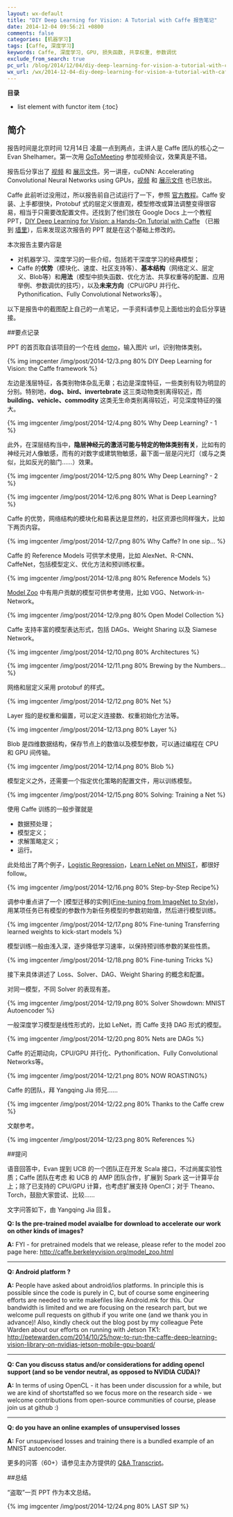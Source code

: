 ```yaml
---
layout: wx-default
title: "DIY Deep Learning for Vision: A Tutorial with Caffe 报告笔记"
date: 2014-12-04 09:56:21 +0800
comments: false
categories: [机器学习]
tags: [Caffe, 深度学习]
keywords: Caffe, 深度学习, GPU, 损失函数, 共享权重, 参数调优 
exclude_from_search: true
pc_url: /blog/2014/12/04/diy-deep-learning-for-vision-a-tutorial-with-caffe-bao-gao-bi-ji/
wx_url: /wx/2014-12-04-diy-deep-learning-for-vision-a-tutorial-with-caffe-bao-gao-bi-ji.html
---
```


__目录__

* list element with functor item
{:toc}

<!-- excerpt start -->

## 简介

报告时间是北京时间 12月14日 凌晨一点到两点，主讲人是 Caffe 团队的核心之一 Evan Shelhamer。第一次用 [GoToMeeting](http://www.gotomeeting.com/online/entry) 参加视频会议，效果真是不错。

报告后分享出了 [视频](http://on-demand-gtc.gputechconf.com/gtcnew/on-demand-gtc.php?searchByKeyword=shelhamer&searchItems=&sessionTopic=&sessionEvent=4&sessionYear=2014&sessionFormat=&submit=&select=+) 和 [展示文件](http://on-demand.gputechconf.com/gtc/2014/webinar/gtc-express-deep-learning-caffee-evan-shelhamer.pdf)。另一讲座，cuDNN: Accelerating Convolutional Neural Networks using GPUs，[视频](http://on-demand-gtc.gputechconf.com/gtcnew/on-demand-gtc.php?searchByKeyword=cuDNN&searchItems=&sessionTopic=&sessionEvent=4&sessionYear=2014&sessionFormat=&submit=&select=+) 和 [展示文件](http://on-demand.gputechconf.com/gtc/2014/webinar/gtc-express-sharan-chetlur-cudnn-webinar.pdf) 也已放出。

Caffe 此前听过没用过，所以报告前自己试运行了一下，参照 [官方教程](http://caffe.berkeleyvision.org/installation.html)。Caffe 安装、上手都很快，Protobuf 式的层定义很直观，模型修改或算法调整变得很容易，相当于只需要改配置文件。还找到了他们放在 Google Docs 上一个教程 PPT，[DIY Deep Learning for Vision: a Hands-On Tutorial with Caffe](https://docs.google.com/presentation/d/1UeKXVgRvvxg9OUdh_UiC5G71UMscNPlvArsWER41PsU/edit#slide=id.p) （已搬到 [墙里](/downloads/file/Caffe.pptx)），后来发现这次报告的 PPT 就是在这个基础上修改的。

本次报告主要内容是

- 对机器学习、深度学习的一些介绍，包括若干深度学习的经典模型；
- Caffe 的**优势**（模块化、速度、社区支持等）、**基本结构**（网络定义、层定义、Blob等）和**用法**（模型中损失函数、优化方法、共享权重等的配置、应用举例、参数调优的技巧），以及**未来方向**（CPU/GPU 并行化、Pythonification、Fully Convolutional Networks等）。

以下是报告中的截图配上自己的一点笔记，一手资料请参见上面给出的会后分享链接。

<!-- excerpt end -->

##要点记录

PPT 的首页取自该项目的一个在线 [demo](http://demo.caffe.berkeleyvision.org)，输入图片 url，识别物体类别。

{% img imgcenter /img/post/2014-12/3.png 80% DIY Deep Learning for Vision: the Caffe framework %}

左边是浅层特征，各类别物体杂乱无章；右边是深度特征，一些类别有较为明显的分别。特别地，**dog、bird、invertebrate** 这三类动物类别离得较近，而 **building、vehicle、commodity** 这类无生命类别离得较近，可见深度特征的强大。

{% img imgcenter /img/post/2014-12/4.png 80% Why Deep Learning? - 1 %}

此外，在深层结构当中，**隐层神经元的激活可能与特定的物体类别有关**，比如有的神经元对人像敏感，而有的对数字或建筑物敏感，最下面一层是闪光灯（或与之类似，比如反光的脑门……）效果。

{% img imgcenter /img/post/2014-12/5.png 80% Why Deep Learning? - 2 %}

{% img imgcenter /img/post/2014-12/6.png 80% What is Deep Learning? %}

Caffe 的优势，网络结构的模块化和易表达是显然的，社区资源也同样强大，比如下两页内容。

{% img imgcenter /img/post/2014-12/7.png 80% Why Caffe? In one sip... %}

Caffe 的 Reference Models 可供学术使用，比如 AlexNet、R-CNN、CaffeNet，包括模型定义、优化方法和预训练权重。

{% img imgcenter /img/post/2014-12/8.png 80% Reference Models %}

[Model Zoo](http://caffe.berkeleyvision.org/model_zoo.html) 中有用户贡献的模型可供参考使用，比如 VGG、Network-in-Network。

{% img imgcenter /img/post/2014-12/9.png 80% Open Model Collection %}

Caffe 支持丰富的模型表达形式，包括 DAGs、Weight Sharing 以及 Siamese Network。

{% img imgcenter /img/post/2014-12/10.png 80% Architectures %}

{% img imgcenter /img/post/2014-12/11.png 80% Brewing by the Numbers... %}

网络和层定义采用 protobuf 的样式。

{% img imgcenter /img/post/2014-12/12.png 80% Net %}

Layer 指的是权重和偏置，可以定义连接数、权重初始化方法等。

{% img imgcenter /img/post/2014-12/13.png 80% Layer %}

Blob 是四维数据结构，保存节点上的数值以及模型参数，可以通过编程在 CPU 和 GPU 间传输。

{% img imgcenter /img/post/2014-12/14.png 80% Blob %}

模型定义之外，还需要一个指定优化策略的配置文件，用以训练模型。

{% img imgcenter /img/post/2014-12/15.png 80% Solving: Training a Net %}

使用 Caffe 训练的一般步骤就是

- 数据预处理；
- 模型定义；
- 求解策略定义；
- 运行。

此处给出了两个例子，[Logistic Regression](http://nbviewer.ipython.org/github/BVLC/caffe/blob/dev/examples/hdf5_classification.ipynb)，[Learn LeNet on MNIST](http://nbviewer.ipython.org/github/BVLC/caffe/blob/dev/examples/hdf5_classification.ipynb)，都很好 follow。

{% img imgcenter /img/post/2014-12/16.png 80% Step-by-Step Recipe%}

调参中重点讲了一个 [模型迁移的实例]([Fine-tuning from ImageNet to Style](http://nbviewer.ipython.org/github/BVLC/caffe/blob/dev/examples/hdf5_classification.ipynb))，用某项任务已有模型的参数作为新任务模型的参数初始值，然后进行模型训练。

{% img imgcenter /img/post/2014-12/17.png 80% Fine-tuning Transferring learned weights to kick-start models %}

模型训练一般由浅入深，逐步降低学习速率，以保持预训练参数的某些性质。

{% img imgcenter /img/post/2014-12/18.png 80% Fine-tuning Tricks %}

接下来具体讲述了 Loss、Solver、DAG、Weight Sharing 的概念和配置。

对同一模型，不同 Solver 的表现有差。

{% img imgcenter /img/post/2014-12/19.png 80% Solver Showdown: MNIST Autoencoder %}

一般深度学习模型是线性形式的，比如 LeNet，而 Caffe 支持 DAG 形式的模型。

{% img imgcenter /img/post/2014-12/20.png 80% Nets are DAGs %}

Caffe 的近期动向，CPU/GPU 并行化、Pythonification、Fully Convolutional Networks等。

{% img imgcenter /img/post/2014-12/21.png 80% NOW ROASTING%}

Caffe 的团队，拜 Yangqing Jia 师兄……

{% img imgcenter /img/post/2014-12/22.png 80% Thanks to the Caffe crew %}

文献参考。

{% img imgcenter /img/post/2014-12/23.png 80% References %}

##提问

语音回答中，Evan 提到 UCB 的一个团队正在开发 Scala 接口，不过尚属实验性质；Caffe 团队在考虑 和 UCB 的 AMP 团队合作，扩展到 Spark 这一计算平台上；除了已支持的 CPU/GPU 计算，也考虑扩展支持 OpenCl；对于 Theano、Torch，鼓励大家尝试、比较……

文字问答如下，由 Yangqing Jia 回复。

**Q: Is the pre-trained model avaialbe for download to accelerate our work on other kinds of images?**

**A:** FYI - for pretrained models that we release, please refer to the model zoo page here: http://caffe.berkeleyvision.org/model_zoo.html

----

**Q: Android platform ?**

**A:** People have asked about android/ios platforms. In principle this is possible since the code is purely in C, but of course some engineering efforts are needed to write makefiles like Android.mk for this. Our bandwidth is limited and we are focusing on the research part, but we welcome pull requests on github if you write one (and we thank you in advance)! Also, kindly check out the blog post by my colleague Pete Warden about our efforts on running with Jetson TK1: http://petewarden.com/2014/10/25/how-to-run-the-caffe-deep-learning-vision-library-on-nvidias-jetson-mobile-gpu-board/

----

**Q: Can you discuss status and/or considerations for adding opencl support (and so be vendor neutral, as opposed to NVIDIA CUDA)?**

**A:** In terms of using OpenCL - it has been under discussion for a while, but we are kind of shortstaffed so we focus more on the research side - we welcome contributions from open-source communities of course, please join us at github :)

----

**Q: do you have an online examples of unsupervised losses**

**A:** For unsupevised losses and training there is a bundled example of an MNIST autoencoder.

更多的问答（60+）请参见主办方提供的 [Q&A Transcript](/downloads/file/Q&A_Transcript.docx)。

##总结

“盗取”一页 PPT 作为本文总结。

{% img imgcenter /img/post/2014-12/24.png 80% LAST SIP %}